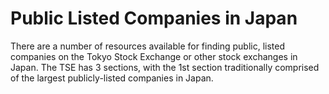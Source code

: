 # Public Listed Companies in Japan

There are a number of resources available for finding public, listed companies on the Tokyo Stock Exchange or other stock exchanges in Japan. The TSE has 3 sections, with the 1st section traditionally comprised of the largest publicly-listed companies in Japan.
